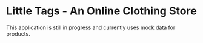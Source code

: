 # Little Tags - An Online Clothing Store

This application is still in progress and currently uses mock data for products.
